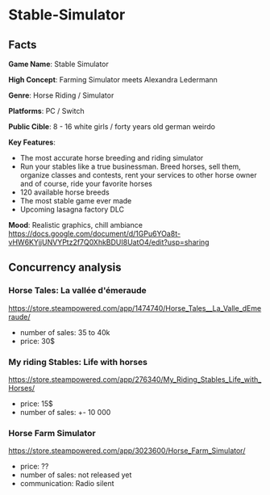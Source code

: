 # Stable-Simulator

## Facts
**Game Name**: Stable Simulator

**High Concept**: Farming Simulator meets Alexandra Ledermann

**Genre**: Horse Riding / Simulator

**Platforms**: PC / Switch

**Public Cible**: 8 - 16 white girls / forty years old german weirdo

**Key Features**: 
- The most accurate horse breeding and riding simulator
- Run your stables like a true businessman. Breed horses, sell them, organize classes and contests, rent your services to other horse owner and of course, ride your favorite horses
- 120 available horse breeds
- The most stable game ever made
- Upcoming lasagna factory DLC

**Mood**: Realistic graphics, chill ambiance
https://docs.google.com/document/d/1GPu6YOa8t-vHW6KYjjUNVYPtz2f7Q0XhkBDUI8UatO4/edit?usp=sharing

## Concurrency analysis
### Horse Tales: La vallée d'émeraude
https://store.steampowered.com/app/1474740/Horse_Tales__La_Valle_dEmeraude/
- number of sales: 35 to 40k
- price: 30$

### My riding Stables: Life with horses
https://store.steampowered.com/app/276340/My_Riding_Stables_Life_with_Horses/
- price: 15$
- number of sales: +- 10 000

### Horse Farm Simulator
https://store.steampowered.com/app/3023600/Horse_Farm_Simulator/
- price: ?? 
- number of sales: not released yet
- communication: Radio silent
